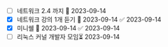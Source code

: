 - [ ] 네트워크 2.4 까지 📅 2023-09-14 
- [x] 네트워크 강의 1개 듣기 📅 2023-09-14 ✅ 2023-09-14
- [x] 미니쉘 📅 2023-09-14 ✅ 2023-09-14
- [ ] 리눅스 커널 개발자 모임⏳ 2023-09-14 